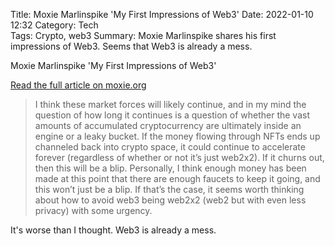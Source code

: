 Title: Moxie Marlinspike 'My First Impressions of Web3'
Date: 2022-01-10 12:32
Category: Tech	
Tags: Crypto, web3
Summary: Moxie Marlinspike shares his first impressions of Web3. Seems that Web3 is already a mess.

Moxie Marlinspike 'My First Impressions of Web3'

[Read the full article on moxie.org](https://moxie.org/2022/01/07/web3-first-impressions.html)

> I think these market forces will likely continue, and in my mind the question of how long it continues is a question of whether the vast amounts of accumulated cryptocurrency are ultimately inside an engine or a leaky bucket. If the money flowing through NFTs ends up channeled back into crypto space, it could continue to accelerate forever (regardless of whether or not it’s just web2x2). If it churns out, then this will be a blip. Personally, I think enough money has been made at this point that there are enough faucets to keep it going, and this won’t just be a blip. If that’s the case, it seems worth thinking about how to avoid web3 being web2x2 (web2 but with even less privacy) with some urgency.

It's worse than I thought. Web3 is already a mess.